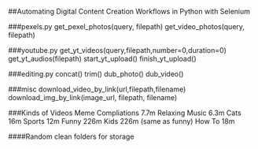 ##Automating Digital Content Creation Workflows in Python with Selenium

###pexels.py
    get_pexel_photos(query, filepath)
    get_video_photos(query, filepath)

###youtube.py
    get_yt_videos(query,filepath,number=0,duration=0)
    get_yt_audios(filepath)
    start_yt_upload()
    finish_yt_upload()

###editing.py
    concat()
    trim()
    dub_photo()
    dub_video()

###misc
    download_video_by_link(url,filepath,filename)
    download_img_by_link(image_url, filepath, filename)

###Kinds of Videos
    Meme Compliations   7.7m
    Relaxing Music      6.3m
    Cats                16m
    Sports              12m
    Funny               226m
    Kids                226m (same as funny)
    How To              18m

####Random
    clean folders for storage

